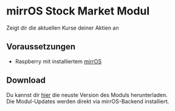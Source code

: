 # mirrOS Stock Market Modul

Zeigt dir die aktuellen Kurse deiner Aktien an


## Voraussetzungen

* Raspberry mit installiertem [mirrOS](https://glancr.de/mirr-os/)


## Download

Du kannst dir [hier](http://alexanderdeutsch.de/stocksyglancr) die neuste Version des Moduls herunterladen. <br>
Die Modul-Updates werden direkt via mirrOS-Backend installiert.

